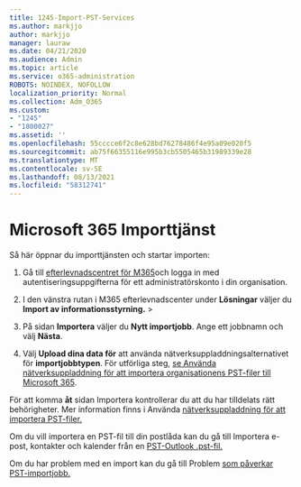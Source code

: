```yaml
---
title: 1245-Import-PST-Services
ms.author: markjjo
author: markjjo
manager: lauraw
ms.date: 04/21/2020
ms.audience: Admin
ms.topic: article
ms.service: o365-administration
ROBOTS: NOINDEX, NOFOLLOW
localization_priority: Normal
ms.collection: Adm_O365
ms.custom:
- "1245"
- "1800027"
ms.assetid: ''
ms.openlocfilehash: 55cccce6f2c8e628bd76278486f4e95a09e020f5
ms.sourcegitcommit: ab75f66355116e995b3cb5505465b31989339e28
ms.translationtype: MT
ms.contentlocale: sv-SE
ms.lasthandoff: 08/13/2021
ms.locfileid: "58312741"
---
```

# <a name="microsoft-365-import-service"></a>Microsoft 365 Importtjänst

Så här öppnar du importtjänsten och startar importen:

1. Gå till [efterlevnadscentret för M365](https://compliance.microsoft.com/)och logga in med autentiseringsuppgifterna för ett administratörskonto i din organisation.

1. I den vänstra rutan i M365 efterlevnadscenter under **Lösningar** väljer du **Import av informationsstyrning.**  >  

1. På sidan **Importera** väljer du **Nytt importjobb**. Ange ett jobbnamn och välj **Nästa**.

1. Välj **Upload dina data för** att använda nätverksuppladdningsalternativet för **importjobbtypen**. För utförliga steg, [se Använda nätverksuppladdning för att importera organisationens PST-filer till Microsoft 365](https://docs.microsoft.com/compliance/use-network-upload-to-import-pst-files).

För att komma **åt** sidan Importera kontrollerar du att du har tilldelats rätt behörigheter. Mer information finns i Använda [nätverksuppladdning för att importera PST-filer.](https://docs.microsoft.com/microsoft-365/compliance/importing-pst-files-to-office-365#using-network-upload-to-import-pst-files)

Om du vill importera en PST-fil till din postlåda kan du gå till Importera e-post, kontakter och kalender från en [PST-Outlook .pst-fil.](https://support.office.com/article/import-email-contacts-and-calendar-from-an-outlook-pst-file-431a8e9a-f99f-4d5f-ae48-ded54b3440ac)

Om du har problem med en import kan du gå till Problem [som påverkar PST-importjobb.](https://docs.microsoft.com/office365/troubleshoot/pst-import-service/issues-with-pst-import-job)

